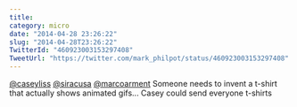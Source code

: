 ```yaml
---
title: 
category: micro
date: "2014-04-28 23:26:22"
slug: "2014-04-28T23:26:22"
TwitterId: "460923003153297408"
TweetUrl: "https://twitter.com/mark_philpot/status/460923003153297408"
---
```


[@caseyliss](https://twitter.com/caseyliss)
[@siracusa](https://twitter.com/siracusa)
[@marcoarment](https://twitter.com/marcoarment) Someone needs to invent a
t-shirt that actually shows animated gifs... Casey could send everyone t-shirts
